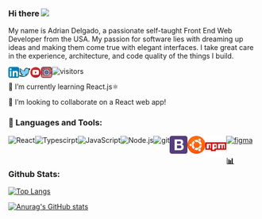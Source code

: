 ### Hi there <img src="https://media.giphy.com/media/hvRJCLFzcasrR4ia7z/giphy.gif" width="25px">
My name is Adrian Delgado, a passionate self-taught Front End Web Developer from the USA. My passion for software lies with dreaming up ideas and making them come true with elegant interfaces. I take great care in the experience, architecture, and code quality of the things I build.

<a href="https://www.linkedin.com/in/adriandelgado1/">
  <img src="./LinkedIn.png" align="left" alt="Adrian's LinkedIn" width="22px">
</a>
<a href="https://www.twitter.com/cloudcoding_">
  <img src="./twitter1.png" align="left" alt="Adrian's Twitter" width="22px">
</a>
<a href="https://www.youtube.com/channel/UCci3UPQ2p4hyERNhXqAPCBw">
  <img src="./YouTube.png" align="left" alt="Adrian's YouTube" width="22px">
</a>
<a href="https://www.instagram.com/cloudcoding">
  <img src="./camera.png" align="left" alt="Adrian's Instagram" width="22px">
</a>

![visitors](https://page-views.glitch.me/badge?page_id=adriandelgg.visitor-badge)

🌱 I’m currently learning React.js⚛ 

👯 I’m looking to collaborate on a React web app!
<br>

### 🔨 Languages and Tools:

<a href="https://reactjs.org/" target="_blank"> <img align="left" alt="React" height ="42px" src="https://raw.githubusercontent.com/rahul-jha98/github_readme_icons/main/language_and_tools/square/react/react.svg"></a>
<a href="https://www.typescriptlang.org/" target="_blank"><img align="left" alt="Typescirpt" height ="42px" src="https://raw.githubusercontent.com/rahul-jha98/github_readme_icons/main/language_and_tools/square/typescript/typescript.svg"></a>
<a href="https://developer.mozilla.org/en-US/docs/Web/JavaScript" target="_blank"> <img align="left" alt="JavaScript" height ="42px"  src="https://raw.githubusercontent.com/rahul-jha98/github_readme_icons/main/language_and_tools/square/javascript/javascript.svg"> </a>
<a href="https://nodejs.org" target="_blank"><img align="left" alt="Node.js" height ="42px" src="https://raw.githubusercontent.com/rahul-jha98/github_readme_icons/main/language_and_tools/square/node/node.svg"></a>
<a href="https://git-scm.com/" target="_blank"> <img src="https://raw.githubusercontent.com/rahul-jha98/github_readme_icons/main/language_and_tools/square/git-scm/git-scm.svg" align="left" alt="git" height='42px'/> </a>
<a href="https://www.figma.com/" target="_blank"> <img src="https://raw.githubusercontent.com/rahul-jha98/github_readme_icons/main/language_and_tools/square/figma/figma.svg" alt="figma" height='42px'/> </a>
<a href="https://getbootstrap.com/" target="_blank"> <img src="./bootstrap.png" alt="BootStrap" align="left" height='36px'/> </a>
<a href="https://ubuntu.com/" target="_blank"> <img src="./Ubuntu.png" alt="Ubuntu" align="left" height='36px'/> </a>
<a href="https://www.npmjs.com/" target="_blank"> <img src="./npm.png" alt="npm" align="left" height='42px'/> </a>
<br>

### 📊 Github Stats:
[![Top Langs](https://github-readme-stats.vercel.app/api/top-langs/?username=adriandelgg&theme=tokyonight&layout=compact)](https://github.com/anuraghazra/github-readme-stats)

[![Anurag's GitHub stats](https://github-readme-stats.vercel.app/api?username=adriandelgg&count_private=true&show_icons=true&theme=tokyonight&include_all_commits=true&hide=prs,issues)](https://github.com/anuraghazra/github-readme-stats)

<!--[![Readme Card](https://github-readme-stats.vercel.app/api/pin/?username=adriandelgg&theme=tokyonight&repo=THEREPOYOUWANT)](https://github.com/anuraghazra/github-readme-stats)-->

<!--💬 Ask me about ...
📫 How to reach me: ...
😄 Pronouns: ...
⚡ Fun fact: ... -->
